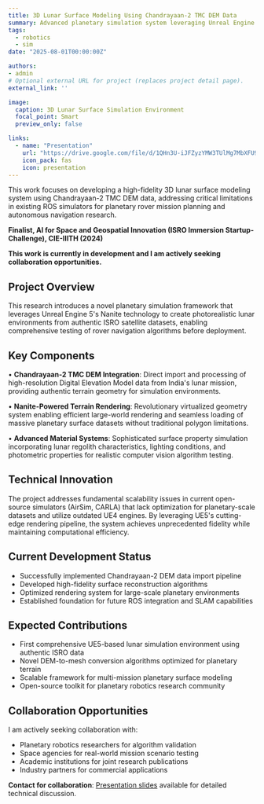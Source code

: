 ```yaml
---
title: 3D Lunar Surface Modeling Using Chandrayaan-2 TMC DEM Data
summary: Advanced planetary simulation system leveraging Unreal Engine 5 and Chandrayaan-2 Terrain Mapping Camera data for high-fidelity lunar surface modeling and rover mission planning applications.
tags:
  - robotics
  - sim
date: "2025-08-01T00:00:00Z"

authors:
- admin
# Optional external URL for project (replaces project detail page).
external_link: ''

image:
  caption: 3D Lunar Surface Simulation Environment
  focal_point: Smart
  preview_only: false

links:
  - name: "Presentation"
    url: "https://drive.google.com/file/d/1QHn3U-iJFZyzYMW3TUlMg7MbXFU9p19_/view"
    icon_pack: fas
    icon: presentation
---
```


This work focuses on developing a high-fidelity 3D lunar surface modeling system using Chandrayaan-2 TMC DEM data, addressing critical limitations in existing ROS simulators for planetary rover mission planning and autonomous navigation research.

**Finalist, AI for Space and Geospatial Innovation (ISRO Immersion Startup-Challenge), CIE-IIITH (2024)**

**This work is currently in development and I am actively seeking collaboration opportunities.**

## Project Overview

This research introduces a novel planetary simulation framework that leverages Unreal Engine 5's Nanite technology to create photorealistic lunar environments from authentic ISRO satellite datasets, enabling comprehensive testing of rover navigation algorithms before deployment.

## Key Components

• **Chandrayaan-2 TMC DEM Integration**: Direct import and processing of high-resolution Digital Elevation Model data from India's lunar mission, providing authentic terrain geometry for simulation environments.

• **Nanite-Powered Terrain Rendering**: Revolutionary virtualized geometry system enabling efficient large-world rendering and seamless loading of massive planetary surface datasets without traditional polygon limitations.

• **Advanced Material Systems**: Sophisticated surface property simulation incorporating lunar regolith characteristics, lighting conditions, and photometric properties for realistic computer vision algorithm testing.

## Technical Innovation

The project addresses fundamental scalability issues in current open-source simulators (AirSim, CARLA) that lack optimization for planetary-scale datasets and utilize outdated UE4 engines. By leveraging UE5's cutting-edge rendering pipeline, the system achieves unprecedented fidelity while maintaining computational efficiency.

## Current Development Status

- Successfully implemented Chandrayaan-2 DEM data import pipeline
- Developed high-fidelity surface reconstruction algorithms
- Optimized rendering system for large-scale planetary environments
- Established foundation for future ROS integration and SLAM capabilities

## Expected Contributions

- First comprehensive UE5-based lunar simulation environment using authentic ISRO data
- Novel DEM-to-mesh conversion algorithms optimized for planetary terrain
- Scalable framework for multi-mission planetary surface modeling
- Open-source toolkit for planetary robotics research community

## Collaboration Opportunities

I am actively seeking collaboration with:
- Planetary robotics researchers for algorithm validation
- Space agencies for real-world mission scenario testing  
- Academic institutions for joint research publications
- Industry partners for commercial applications

**Contact for collaboration**: [Presentation slides](https://drive.google.com/file/d/1QHn3U-iJFZyzYMW3TUlMg7MbXFU9p19_/view) available for detailed technical discussion.
